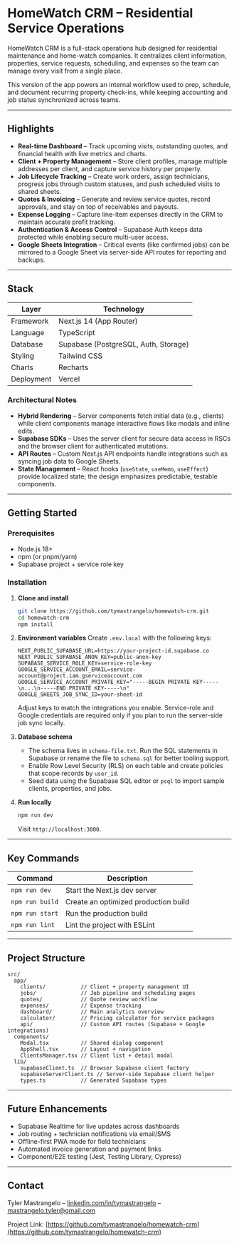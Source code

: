 # HomeWatch CRM – Residential Service Operations

HomeWatch CRM is a full-stack operations hub designed for residential maintenance and home-watch companies. It centralizes client information, properties, service requests, scheduling, and expenses so the team can manage every visit from a single place.

This version of the app powers an internal workflow used to prep, schedule, and document recurring property check-ins, while keeping accounting and job status synchronized across teams.

---

## Highlights

- **Real-time Dashboard** – Track upcoming visits, outstanding quotes, and financial health with live metrics and charts.
- **Client + Property Management** – Store client profiles, manage multiple addresses per client, and capture service history per property.
- **Job Lifecycle Tracking** – Create work orders, assign technicians, progress jobs through custom statuses, and push scheduled visits to shared sheets.
- **Quotes & Invoicing** – Generate and review service quotes, record approvals, and stay on top of receivables and payouts.
- **Expense Logging** – Capture line-item expenses directly in the CRM to maintain accurate profit tracking.
- **Authentication & Access Control** – Supabase Auth keeps data protected while enabling secure multi-user access.
- **Google Sheets Integration** – Critical events (like confirmed jobs) can be mirrored to a Google Sheet via server-side API routes for reporting and backups.

---

## Stack

| Layer        | Technology |
| ------------ | ---------- |
| Framework    | Next.js 14 (App Router) |
| Language     | TypeScript |
| Database     | Supabase (PostgreSQL, Auth, Storage) |
| Styling      | Tailwind CSS |
| Charts       | Recharts |
| Deployment   | Vercel |

### Architectural Notes

- **Hybrid Rendering** – Server components fetch initial data (e.g., clients) while client components manage interactive flows like modals and inline edits.
- **Supabase SDKs** – Uses the server client for secure data access in RSCs and the browser client for authenticated mutations.
- **API Routes** – Custom Next.js API endpoints handle integrations such as syncing job data to Google Sheets.
- **State Management** – React hooks (`useState`, `useMemo`, `useEffect`) provide localized state; the design emphasizes predictable, testable components.

---

## Getting Started

### Prerequisites

- Node.js 18+
- npm (or pnpm/yarn)
- Supabase project + service role key

### Installation

1. **Clone and install**
   ```sh
   git clone https://github.com/tymastrangelo/homewatch-crm.git
   cd homewatch-crm
   npm install
   ```

2. **Environment variables**
   Create `.env.local` with the following keys:
   ```env
   NEXT_PUBLIC_SUPABASE_URL=https://your-project-id.supabase.co
   NEXT_PUBLIC_SUPABASE_ANON_KEY=public-anon-key
   SUPABASE_SERVICE_ROLE_KEY=service-role-key
   GOOGLE_SERVICE_ACCOUNT_EMAIL=service-account@project.iam.gserviceaccount.com
   GOOGLE_SERVICE_ACCOUNT_PRIVATE_KEY="-----BEGIN PRIVATE KEY-----\n...\n-----END PRIVATE KEY-----\n"
   GOOGLE_SHEETS_JOB_SYNC_ID=your-sheet-id
   ```

   Adjust keys to match the integrations you enable. Service-role and Google credentials are required only if you plan to run the server-side job sync locally.

3. **Database schema**
   - The schema lives in `schema-file.txt`. Run the SQL statements in Supabase or rename the file to `schema.sql` for better tooling support.
   - Enable Row Level Security (RLS) on each table and create policies that scope records by `user_id`.
   - Seed data using the Supabase SQL editor or `psql` to import sample clients, properties, and jobs.

4. **Run locally**
   ```sh
   npm run dev
   ```
   Visit `http://localhost:3000`.

---

## Key Commands

| Command | Description |
| ------- | ----------- |
| `npm run dev` | Start the Next.js dev server |
| `npm run build` | Create an optimized production build |
| `npm run start` | Run the production build |
| `npm run lint` | Lint the project with ESLint |

---

## Project Structure

```
src/
  app/
    clients/           // Client + property management UI
    jobs/              // Job pipeline and scheduling pages
    quotes/            // Quote review workflow
    expenses/          // Expense tracking
    dashboard/         // Main analytics overview
    calculator/        // Pricing calculator for service packages
    api/               // Custom API routes (Supabase + Google integrations)
  components/
    Modal.tsx          // Shared dialog component
    AppShell.tsx       // Layout + navigation
    ClientsManager.tsx // Client list + detail modal
  lib/
    supabaseClient.ts  // Browser Supabase client factory
    supabaseServerClient.ts // Server-side Supabase client helper
    types.ts           // Generated Supabase types
```

---

## Future Enhancements

- Supabase Realtime for live updates across dashboards
- Job routing + technician notifications via email/SMS
- Offline-first PWA mode for field technicians
- Automated invoice generation and payment links
- Component/E2E testing (Jest, Testing Library, Cypress)

---

## Contact

Tyler Mastrangelo – [linkedin.com/in/tymastrangelo](https://www.linkedin.com/in/tymastrangelo) – mastrangelo.tyler@gmail.com

Project Link: [https://github.com/tymastrangelo/homewatch-crm](https://github.com/tymastrangelo/homewatch-crm)